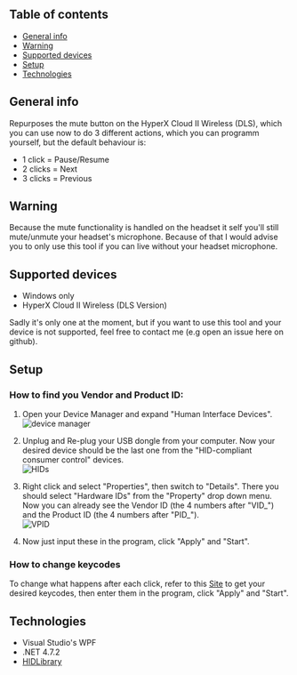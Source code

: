 ## Table of contents
* [General info](#general-info)
* [Warning](#warning)
* [Supported devices](#supported-devices)
* [Setup](#setup)
* [Technologies](#technologies)
## General info
Repurposes the mute button on the HyperX Cloud II Wireless (DLS), which you can use now to do 3 different actions, which you can programm yourself,
but the default behaviour is:
* 1 click = Pause/Resume
* 2 clicks = Next
* 3 clicks = Previous

## Warning
Because the mute functionality is handled on the headset it self you'll still mute/unmute your headset's microphone.
Because of that I would advise you to only use this tool if you can live without your headset microphone.

## Supported devices
* Windows only
* HyperX Cloud II Wireless (DLS Version)

Sadly it's only one at the moment, but if you want to use this tool and your device is not supported, feel free to contact me (e.g open an issue here on github).

## Setup
### How to find you Vendor and Product ID:
1. Open your Device Manager and expand "Human Interface Devices".\
![device manager](https://github.com/GuthiYT/hyperx/blob/main/doc/img/device_manager.png)

2. Unplug and Re-plug your USB dongle from your computer. Now your desired device should be the last one from the "HID-compliant consumer control" devices. \
![HIDs](https://github.com/GuthiYT/hyperx/blob/main/doc/img/hid.png)

3. Right click and select "Properties", then switch to "Details". There you should select "Hardware IDs" from the "Property" drop down menu. Now you can already
see the Vendor ID (the 4 numbers after "VID_") and the Product ID (the 4 numbers after "PID_"). \
![VPID](https://github.com/GuthiYT/hyperx/blob/main/doc/img/vid_pid.png)

4. Now just input these in the program, click "Apply" and "Start".

### How to change keycodes
To change what happens after each click, refer to this [Site](https://learn.microsoft.com/en-us/windows/win32/inputdev/virtual-key-codes) to get your desired
keycodes, then enter them in the program, click "Apply" and "Start".

## Technologies
* Visual Studio's WPF
* .NET 4.7.2
* [HIDLibrary](https://github.com/mikeobrien/HidLibrary)
	
